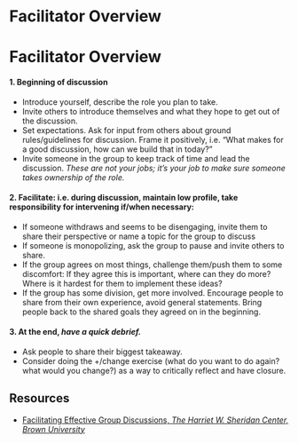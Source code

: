 # Facilitator Overview

# Facilitator Overview

#### 1. Beginning of discussion
  * Introduce yourself, describe the role you plan to take.
  * Invite others to introduce themselves and what they hope to get out of the discussion.
  * Set expectations. Ask for input from others about ground rules/guidelines for discussion. Frame it positively, i.e. “What makes for a good discussion, how can we build that in today?” 
  * Invite someone in the group to keep track of time and lead the discussion. ​_These are not your jobs; it’s your job to make sure someone takes ownership of the role._​


#### 2. Facilitate: i.e. during discussion, maintain low profile, take responsibility for intervening if/when necessary:
  * If someone withdraws and seems to be disengaging, invite them to share their perspective or name a topic for the group to discuss
  * If someone is monopolizing, ask the group to pause and invite others to share. 
  * If the group agrees on most things, challenge them/push them to some discomfort: If they agree this is important, where can they do more? Where is it hardest for them to implement these ideas? 
  * If the group has some division, get more involved. Encourage people to share from their own experience, avoid general statements. Bring people back to the shared goals they agreed on in the beginning.


#### 3. At the end, ​*have a quick debrief.*​ 
  * Ask people to share their biggest takeaway. 
  * Consider doing the +/change exercise (what do you want to do again? what would you change?) as a way to critically reflect and have closure. 

## Resources
* [Facilitating Effective Group Discussions, _The Harriet W. Sheridan Center, Brown University_](https://www.brown.edu/about/administration/sheridan-center/teaching-learning/effective-classroom-practices/discussions-seminars/facilitating)    
